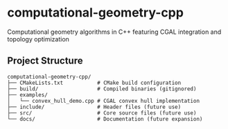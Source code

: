 # computational-geometry-cpp
Computational geometry algorithms in C++ featuring CGAL integration and topology optimization
## Project Structure
```
computational-geometry-cpp/
├── CMakeLists.txt           # CMake build configuration
├── build/                   # Compiled binaries (gitignored)
├── examples/
│   └── convex_hull_demo.cpp # CGAL convex hull implementation
├── include/                 # Header files (future use)
├── src/                     # Core source files (future use)
└── docs/                    # Documentation (future expansion)
```
